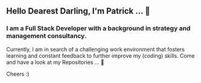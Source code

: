 ## Hello Dearest Darling, I'm Patrick ... 👋

### I am a Full Stack Developer with a background in strategy and management consultancy.

Currently, I am in search of a challenging work environment that fosters learning and constant feedback to further improve my (coding) skills. 
Come and have a look at my Repositories ... 🔭

Cheers :) 

<!--
**patrickgullmann/patrickgullmann** is a ✨ _special_ ✨ repository because its `README.md` (this file) appears on your GitHub profile.

Here are some ideas to get you started:

- 🔭 I’m currently working on ...
- 🌱 I’m currently learning ...
- 👯 I’m looking to collaborate on ...
- 🤔 I’m looking for help with ...
- 💬 Ask me about ...
- 📫 How to reach me: ...
- 😄 Pronouns: ...
- ⚡ Fun fact: ...
-->
